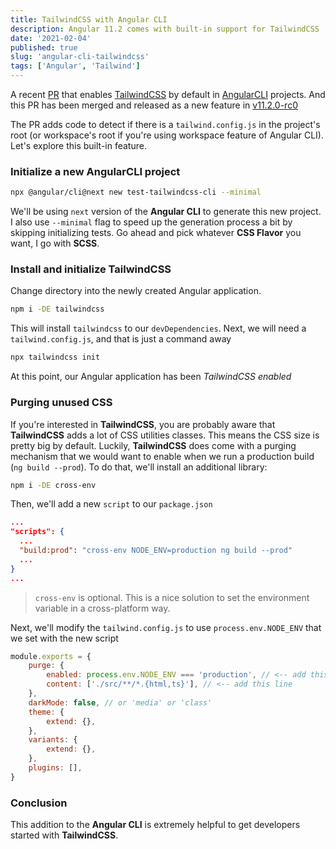 ```yaml
---
title: TailwindCSS with Angular CLI
description: Angular 11.2 comes with built-in support for TailwindCSS
date: '2021-02-04'
published: true
slug: 'angular-cli-tailwindcss'
tags: ['Angular', 'Tailwind']
---
```


A recent [PR](https://github.com/angular/angular-cli/commit/73b409881f71a8235769a345356dcde3c568d0c3) that enables 
[TailwindCSS](https://tailwindcss.com) by default in [AngularCLI](https://cli.angular.io) projects. And this PR has been merged and released as a new feature in [v11.2.0-rc0](https://github.com/angular/angular-cli/releases/tag/v11.2.0-rc.0)

The PR adds code to detect if there is a `tailwind.config.js` in the project's root (or workspace's root if you're using workspace feature of Angular CLI). Let's explore this built-in feature.

### Initialize a new AngularCLI project

```bash
npx @angular/cli@next new test-tailwindcss-cli --minimal
```

We'll be using `next` version of the **Angular CLI** to generate this new project. I also use `--minimal` flag to 
speed up the generation process a bit by skipping initializing tests. Go ahead and pick whatever **CSS Flavor** you want, I go with **SCSS**.

### Install and initialize TailwindCSS

Change directory into the newly created Angular application.

```bash
npm i -DE tailwindcss
```

This will install `tailwindcss` to our `devDependencies`. Next, we will need a `tailwind.config.js`, and that is just a command away

```bash
npx tailwindcss init
```

At this point, our Angular application has been *TailwindCSS enabled*

### Purging unused CSS

If you're interested in **TailwindCSS**, you are probably aware that **TailwindCSS** adds a lot of CSS utilities classes. This means the CSS size is pretty big by default. Luckily, **TailwindCSS** does come with a purging mechanism that we would want to enable when we run a production build (`ng build --prod`). To do that, we'll install an additional library:

```bash
npm i -DE cross-env
```

Then, we'll add a new `script` to our `package.json`

```json
...
"scripts": {
  ...
  "build:prod": "cross-env NODE_ENV=production ng build --prod"
  ...
}
...
```

> `cross-env` is optional. This is a nice solution to set the environment variable in a cross-platform way.

Next, we'll modify the `tailwind.config.js` to use `process.env.NODE_ENV` that we set with the new script

```js
module.exports = {
    purge: {
        enabled: process.env.NODE_ENV === 'production', // <-- add this line
        content: ['./src/**/*.{html,ts}'], // <-- add this line
    },
    darkMode: false, // or 'media' or 'class'
    theme: {
        extend: {},
    },
    variants: {
        extend: {},
    },
    plugins: [],
}
```

### Conclusion

This addition to the **Angular CLI** is extremely helpful to get developers started with **TailwindCSS**.
